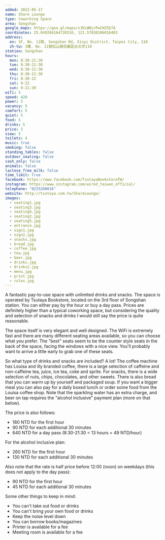 ```yaml
---
added: 2022-05-17
name: Share Lounge
type: Coworking Space
area: Songshan
google_maps: https://goo.gl/maps/vJKLWNjcPwCHZ5EfA
coordinates: 25.049284164728316, 121.57830106016483
address:
  en: 3F, No. 11號, Songshan Rd, Xinyi District, Taipei City, 110
  zh-tw: 3樓, No. 11號松山路信義區台北市110
station: Songshan
hours:
  mon: 8:30-21:30
  tue: 8:30-21:30
  wed: 8:30-21:30
  thu: 8:30-21:30
  fri: 8:30-22
  sat: 9-22
  sun: 9-21:30
wifi: 5
speed: 420
power: 5
vacancy: 5
comfort: 5
quiet: 5
food: 5
drinks: 5
price: 2
view: 5
toilets: 4
music: true
smoking: false
standing_tables: false
outdoor_seating: false
cash_only: false
animals: false
lactose_free_milk: false
time_limit: true
facebook: https://www.facebook.com/TsutayaBookstoreTW/
instagram: https://www.instagram.com/wired_taiwan_official/
telephone: "0225280016"
website: http://tsutaya.com.tw/ShareLounge/
images:
  - seating1.jpg
  - seating3.jpg
  - seating4.jpg
  - seating2.jpg
  - seating5.jpg
  - entrance.jpg
  - sign1.jpg
  - sign2.jpg
  - snacks.jpg
  - bread.jpg
  - coffee.jpg
  - tea.jpg
  - beer.jpg
  - drinks.jpg
  - drinks2.jpg
  - menu.jpg
  - print.jpg
  - rules.jpg
---
```


A fantastic pay-to-use space with unlimited drinks and snacks. The space is operated by Tsutaya Bookstore, located on the 3rd floor of Songshan station. You can either pay by the hour or buy a day pass. Prices are definitely higher than a typical coworking space, but considering the quality and selection of snacks and drinks I would still say the price is quite reasonable.

The space itself is very elegant and well designed. The WiFi is extremely fast and there are many different seating areas available, so you can choose what you prefer. The "best" seats seem to be the counter style seats in the back of the space, facing the windows with a nice view. You'll probably want to arrive a little early to grab one of these seats.

So what type of drinks and snacks are included? A lot! The coffee machine has Louisa and illy branded coffee, there is a large selection of caffeine and non-caffeine tea, juice, ice tea, coke and sprite. For snacks, there is a wide selection of nuts, chips, chocolates, and other sweets. There is also bread that you can warm up by yourself and packaged soup. If you want a bigger meal you can also pay for a daily boxed lunch or order some food from the Louisa coffee shop. Note that the sparkling water has an extra charge, and beer on tap requires the "alcohol inclusive" payment plan (more on that below).

The price is also follows:
- 180 NTD for the first hour
- 90 NTD for each additional 30 minutes
- 640 NTD for a day pass (8:30-21:30 = 13 hours = 49 NTD/hour)

For the alcohol inclusive plan:
- 260 NTD for the first hour
- 130 NTD for each additional 30 minutes

Also note that the rate is half price before 12:00 (noon) on weekdays (this does not apply to the day pass):
- 90 NTD for the first hour
- 45 NTD for each additional 30 minutes

Some other things to keep in mind:
- You can't take out food or drinks
- You can't bring your own food or drinks
- Keep the noise level down
- You can borrow books/magazines
- Printer is available for a fee
- Meeting room is available for a fee
